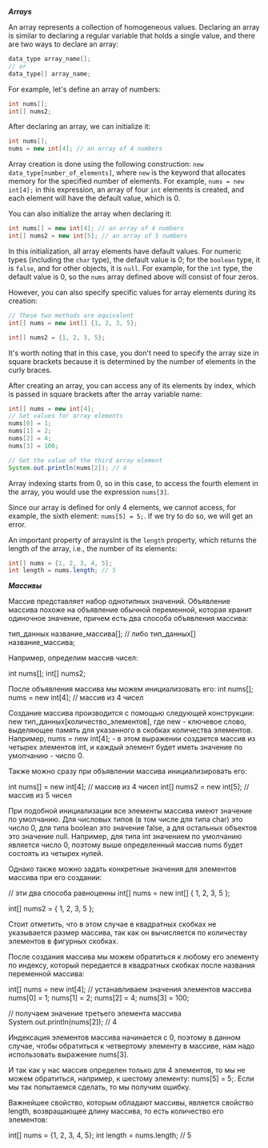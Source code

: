 ***Arrays***

An array represents a collection of homogeneous values. Declaring an array is similar to declaring a regular variable that holds a single value, and there are two ways to declare an array:

```java
data_type array_name[];
// or
data_type[] array_name;
```

For example, let's define an array of numbers:

```java
int nums[];
int[] nums2;
```

After declaring an array, we can initialize it:

```java
int nums[];
nums = new int[4]; // an array of 4 numbers
```

Array creation is done using the following construction: `new data_type[number_of_elements]`, where `new` is the keyword that allocates memory for the specified number of elements. For example, `nums = new int[4];` in this expression, an array of four `int` elements is created, and each element will have the default value, which is 0.

You can also initialize the array when declaring it:

```java
int nums[] = new int[4]; // an array of 4 numbers
int[] nums2 = new int[5]; // an array of 5 numbers
```

In this initialization, all array elements have default values. For numeric types (including the `char` type), the default value is 0; for the `boolean` type, it is `false`, and for other objects, it is `null`. For example, for the `int` type, the default value is 0, so the `nums` array defined above will consist of four zeros.

However, you can also specify specific values for array elements during its creation:

```java
// These two methods are equivalent
int[] nums = new int[] {1, 2, 3, 5};

int[] nums2 = {1, 2, 3, 5};
```

It's worth noting that in this case, you don't need to specify the array size in square brackets because it is determined by the number of elements in the curly braces.

After creating an array, you can access any of its elements by index, which is passed in square brackets after the array variable name:

```java
int[] nums = new int[4];
// Set values for array elements
nums[0] = 1;
nums[1] = 2;
nums[2] = 4;
nums[3] = 100;

// Get the value of the third array element
System.out.println(nums[2]); // 4
```

Array indexing starts from 0, so in this case, to access the fourth element in the array, you would use the expression `nums[3]`.

Since our array is defined for only 4 elements, we cannot access, for example, the sixth element: `nums[5] = 5;`. If we try to do so, we will get an error.

An important property of arraysInt is the `length` property, which returns the length of the array, i.e., the number of its elements:

```java
int[] nums = {1, 2, 3, 4, 5};
int length = nums.length; // 5
```

***Массивы***

Массив представляет набор однотипных значений. Объявление массива похоже на объявление обычной переменной, которая хранит одиночное значение, причем есть два способа объявления массива:

тип_данных название_массива[];
// либо
тип_данных[] название_массива;

Например, определим массив чисел:

int nums[];
int[] nums2;

После объявления массива мы можем инициализовать его:
int nums[];
nums = new int[4]; // массив из 4 чисел

Создание массива производится с помощью следующей конструкции: new тип_данных[количество_элементов], где new - ключевое слово, выделяющее память для указанного в скобках количества элементов. Например, nums = new int[4]; - в этом выражении создается массив из четырех элементов int, и каждый элемент будет иметь значение по умолчанию - число 0.

Также можно сразу при объявлении массива инициализировать его:

int nums[] = new int[4]; // массив из 4 чисел
int[] nums2 = new int[5]; // массив из 5 чисел

При подобной инициализации все элементы массива имеют значение по умолчанию. Для числовых типов (в том числе для типа char) это число 0, для типа boolean это значение false, а для остальных объектов это значение null. Например, для типа int значением по умолчанию является число 0, поэтому выше определенный массив nums будет состоять из четырех нулей.

Однако также можно задать конкретные значения для элементов массива при его создании:

// эти два способа равноценны
int[] nums = new int[] { 1, 2, 3, 5 };

int[] nums2 = { 1, 2, 3, 5 };

Стоит отметить, что в этом случае в квадратных скобках не указывается размер массива, так как он вычисляется по количеству элементов в фигурных скобках.

После создания массива мы можем обратиться к любому его элементу по индексу, который передается в квадратных скобках после названия переменной массива:

int[] nums = new int[4];
// устанавливаем значения элементов массива
nums[0] = 1;
nums[1] = 2;
nums[2] = 4;
nums[3] = 100;

// получаем значение третьего элемента массива
System.out.println(nums[2]); // 4

Индексация элементов массива начинается с 0, поэтому в данном случае, чтобы обратиться к четвертому элементу в массиве, нам надо использовать выражение nums[3].

И так как у нас массив определен только для 4 элементов, то мы не можем обратиться, например, к шестому элементу: nums[5] = 5;. Если мы так попытаемся сделать, то мы получим ошибку.

Важнейшее свойство, которым обладают массивы, является свойство length, возвращающее длину массива, то есть количество его элементов:

int[] nums = {1, 2, 3, 4, 5};
int length = nums.length; // 5